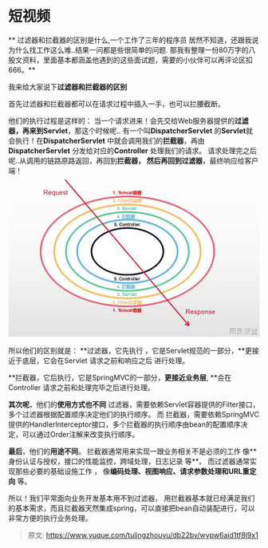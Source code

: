 # 短视频

** 过滤器和拦截器的区别是什么,一个工作了三年的程序员 居然不知道，还跟我说为什么找工作这么难..结果一问都是些很简单的问题. 那我有整理一份80万字的八股文资料，里面基本都涵盖他遇到的这些面试题，需要的小伙伴可以再评论区扣666。**

我来给大家说下**过滤器和拦截器的区别**
 
首先过滤器和拦截器都可以在请求过程中插入一手，也可以拦腰截断。

他们的执行过程是这样的：
当一个请求进来！会先交给Web服务器提供的**过滤器，**再来到**Servlet**，那这个时候呢.. 有一个叫**DispatcherServlet** 的**Servlet**就会执行！在**DispatcherServlet** 中就会调用我们的**拦截器**，再由**DispatcherServlet** 分发给对应的**Controller** 处理我们的请求。
请求处理完之后呢..从调用的链路原路返回，再回到**拦截器， **然后再回到**过滤器**，最终响应给客户端！
![a52f115d-db41-4d20-967e-9f1ffe3a0e05.jpg](./img/kgoq0byZ5frRh9eg/1715323185717-23377dae-7374-4860-ad74-eaecbc9d7398-674087.jpeg)

所以他们的区别就是：
**过滤器，它先执行 ，它是Servlet规范的一部分，**更接近于底层，它会在Servlet 请求之前和响应之后 进行处理。

**拦截器，它后执行，它是SpringMVC的一部分，**更接近业务层**, **会在Controller 请求之前和处理完毕之后进行处理。
  
**其次呢**，他们的**使用方式也不同**
过滤器，需要依赖Servlet容器提供的Filter接口，多个过滤器根据配置顺序决定他们的执行顺序。
而 拦截器，需要依赖SpringMVC提供的HandlerInterceptor接口，多个拦截器的执行顺序由bean的配置顺序决定，可以通过Order注解来改变执行顺序。

**最后**，他们的**用途不同**。 
拦截器通常用来实现一跟业务相关不是必须的工作 像** 身份认证与授权，接口的性能监控，跨域处理，日志记录 等**。
而过滤器通常实现那些必要的基础设施工作 ， 像**编码处理、视图响应、请求参数处理和URL重定向** 等。

所以！我们平常面向业务开发基本用不到过滤器， 用拦截器基本就已经满足我们的基本需求，而且拦截器天然集成spring，可以直接把bean自动装配进行，可以非常方便的执行业务处理。 




> 原文: <https://www.yuque.com/tulingzhouyu/db22bv/wypw6aid1tf8l9x1>